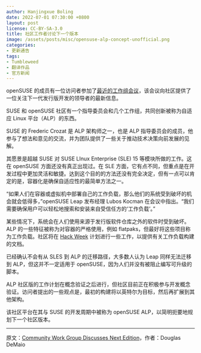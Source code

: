 ```yaml
---
author: Hanjingxue Boling
date: 2022-07-01 07:30:00 +0800
layout: post
license: CC-BY-SA-3.0
title: 社区工作者讨论下一个版本
image: /assets/posts/misc/opensuse-alp-concept-unofficial.png
categories:
- 更新通告
tags:
- Tumbleweed
- 翻译作品
- 官方新闻
---
```


openSUSE 的成员有一位访问者参加了[最近的工作组会议](https://etherpad.opensuse.org/p/weeklymeeting20220621)，该会议向社区提供了一位关注下一代发行版开发的领导者的最新信息。

SUSE 和 openSUSE 社区有一个指导委员会和几个工作组，共同创新被称为自适应 Linux 平台（ALP）的东西。

SUSE 的 Frederic Crozat 是 ALP 架构师之一，也是 ALP 指导委员会的成员，他参与了想法和意见的交流，并为团队提供了一些关于推动技术决策向前发展的见解。

其愿景是超越 SUSE 对 SUSE LInux Enterprise (SLE) 15 等模块所做的工作。这在 openSUSE 方面还没有真正出现过。在 SLE 方面，它有点不同，但重点是在开发过程中更加灵活和敏捷。达到这个目的的方法还没有完全决定，但有一点可以肯定的是，容器化是确保自适应性的最简单方法之一。

“如果人们在容器或虚拟机中部署自己的工作负载，那么他们的系统受到破坏的机会就会低得多，”openSUSE Leap 发布经理 Lubos Kocman 在会议中指出。“我们需要确保用户可以轻松地搜索和安装来自受信任方的‘工作负载’。”

某些情况下，系统会在人们使用来源于发行版软件仓库之外的软件时受到破坏。ALP 的一些特征被称为对容器的严格使用，例如 flatpaks，但最好将这些项目称为工作负载。社区将在 [Hack Week](https://hackweek.opensuse.org/) 计划进行一些工作，以提供有关工作负载构建的文档。

已经确认不会有从 SLES 到 ALP 的迁移路径，大多数人认为 Leap 同样无法迁移到 ALP，但这并不一定适用于 openSUSE，因为人们并没有被阻止编写可升级的脚本。

ALP 社区版的工作计划在概念验证之后进行，但社区目前正在积极参与开发概念验证。访问者提出的一些观点是，最初的构建将以英特尔为目标，然后再扩展到其他架构。

该社区平台在其与 SUSE 的开发周期中被称为 openSUSE ALP，以简明扼要地规划下一个社区版本。

------

原文：[Community Work Group Discusses Next Edition](https://news.opensuse.org/2022/07/20/community-wg-discusses-next-edition/)，作者：Douglas DeMaio